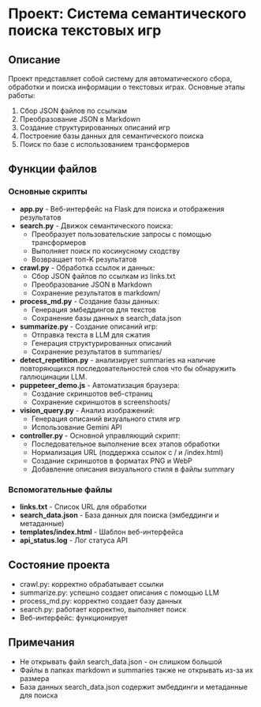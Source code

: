 # Проект: Система семантического поиска текстовых игр

## Описание
Проект представляет собой систему для автоматического сбора, обработки и поиска информации о текстовых играх. Основные этапы работы:
1. Сбор JSON файлов по ссылкам
2. Преобразование JSON в Markdown
3. Создание структурированных описаний игр
4. Построение базы данных для семантического поиска
5. Поиск по базе с использованием трансформеров

## Функции файлов

### Основные скрипты
- **app.py** - Веб-интерфейс на Flask для поиска и отображения результатов
- **search.py** - Движок семантического поиска:
  - Преобразует пользовательские запросы с помощью трансформеров
  - Выполняет поиск по косинусному сходству
  - Возвращает топ-K результатов
- **crawl.py** - Обработка ссылок и данных:
  - Сбор JSON файлов по ссылкам из links.txt
  - Преобразование JSON в Markdown
  - Сохранение результатов в markdown/
- **process_md.py** - Создание базы данных:
  - Генерация эмбеддингов для текстов
  - Сохранение базы данных в search_data.json
- **summarize.py** - Создание описаний игр:
  - Отправка текста в LLM для сжатия
  - Генерация структурированных описаний
  - Сохранение результатов в summaries/
- **detect_repetition.py** - анализирует summaries на наличие повторяющихся последовательностей слов что бы обнаружить галлюцинации LLM.
- **puppeteer_demo.js** - Автоматизация браузера:
  - Создание скриншотов веб-страниц
  - Сохранение скриншотов в screenshoots/
- **vision_query.py** - Анализ изображений:
  - Генерация описаний визуального стиля игр
  - Использование Gemini API
- **controller.py** - Основной управляющий скрипт:
  - Последовательное выполнение всех этапов обработки
  - Нормализация URL (поддержка ссылок с / и /index.html)
  - Создание скриншотов в форматах PNG и WebP
  - Добавление описания визуального стиля в файлы summary

### Вспомогательные файлы
- **links.txt** - Список URL для обработки
- **search_data.json** - База данных для поиска (эмбеддинги и метаданные)
- **templates/index.html** - Шаблон веб-интерфейса
- **api_status.log** - Лог статуса API

## Состояние проекта
- crawl.py: корректно обрабатывает ссылки
- summarize.py: успешно создает описания с помощью LLM
- process_md.py: корректно создает базу данных
- search.py: работает корректно, выполняет поиск
- Веб-интерфейс: функционирует
 


## Примечания
- Не открывать файл search_data.json - он слишком большой
- Файлы в папках markdown и summaries также не открывать из-за их размера
- База данных search_data.json содержит эмбеддинги и метаданные для поиска
